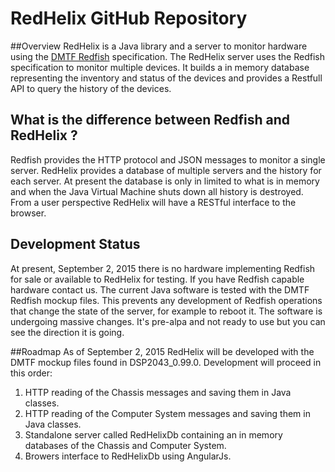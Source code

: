 # RedHelix GitHub Repository
##Overview
RedHelix is a Java library and a server to monitor hardware using the [DMTF Redfish](http://www.dmtf.org/standards/redfish) specification. The RedHelix server uses the Redfish
specification to monitor multiple devices. It builds a in memory database representing the inventory and status of the devices and provides
a Restfull API to query the history of the devices.

## What is the difference between Redfish and RedHelix ?
Redfish provides the HTTP protocol and JSON messages to monitor a single server. RedHelix provides a database of multiple servers and the history for
each server. At present the database is only in limited to what is in memory and when the Java Virtual Machine shuts down all history is destroyed.
From a user perspective RedHelix will have a RESTful interface to the browser.

## Development Status
At present, September 2, 2015 there is no hardware implementing Redfish for sale or available to RedHelix for testing. If you have Redfish capable
hardware contact us. The current Java software
is tested with the DMTF Redfish mockup files. This prevents any development of Redfish operations that change the state of the server, for example
to reboot it.  The software is undergoing massive changes. It's pre-alpa and not ready to use but you can see the direction it is going.

##Roadmap
As of September 2, 2015 RedHelix will be developed with the DMTF mockup files found in DSP2043_0.99.0. Development will proceed in this order:
1. HTTP reading of the Chassis messages and saving them in Java classes.
2. HTTP reading of the Computer System messages and saving them in Java classes.
3. Standalone server called RedHelixDb containing an in memory databases of the Chassis and Computer System.
4. Browers interface to RedHelixDb using AngularJs.
